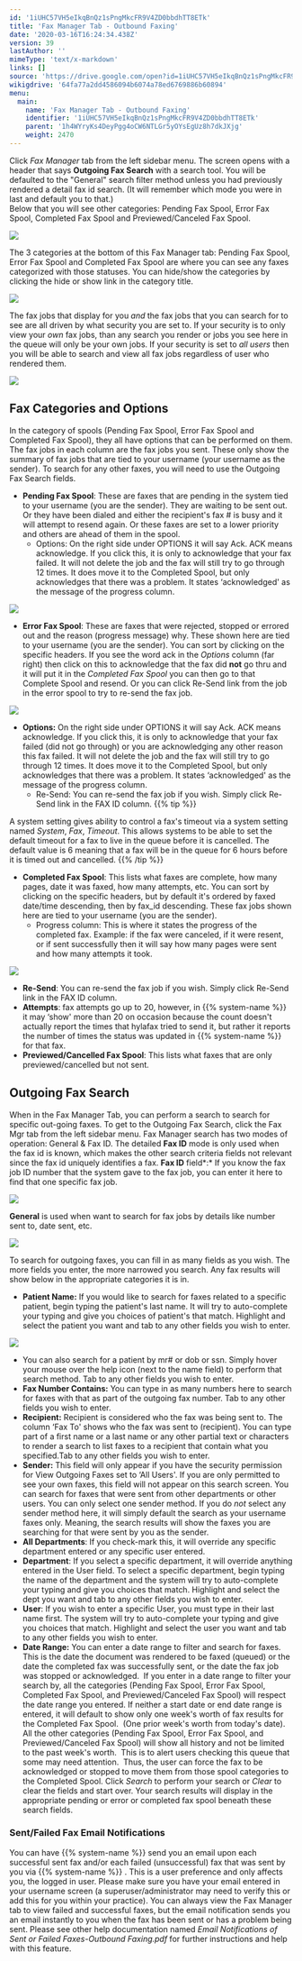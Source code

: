 ```yaml
---
id: '1iUHC57VH5eIkqBnQz1sPngMkcFR9V4ZD0bbdhTT8ETk'
title: 'Fax Manager Tab - Outbound Faxing'
date: '2020-03-16T16:24:34.438Z'
version: 39
lastAuthor: ''
mimeType: 'text/x-markdown'
links: []
source: 'https://drive.google.com/open?id=1iUHC57VH5eIkqBnQz1sPngMkcFR9V4ZD0bbdhTT8ETk'
wikigdrive: '64fa77a2dd4586094b6074a78ed6769886b60894'
menu:
  main:
    name: 'Fax Manager Tab - Outbound Faxing'
    identifier: '1iUHC57VH5eIkqBnQz1sPngMkcFR9V4ZD0bbdhTT8ETk'
    parent: '1h4WYryKs4DeyPgg4oCW6NTLGr5yOYsEgUz8h7dkJXjg'
    weight: 2470
---
```

Click *Fax Manager* tab from the left sidebar menu. The screen opens with a header that says **Outgoing Fax Search** with a search tool. You will be defaulted to the "General" search filter method unless you had previously rendered a detail fax id search. (It will remember which mode you were in last and default you to that.)  
Below that you will see other categories: Pending Fax Spool, Error Fax Spool, Completed Fax Spool and Previewed/Canceled Fax Spool.
  
![](../fax-manager-tab-outbound-faxing.assets/1000020100000482000001624F895B5B24E3A9E7.png)  

The 3 categories at the bottom of this Fax Manager tab: Pending Fax Spool, Error Fax Spool and Completed Fax Spool are where you can see any faxes categorized with those statuses. You can hide/show the categories by clicking the hide or show link in the category title.
  
![](../fax-manager-tab-outbound-faxing.assets/100000000000036D000000E352A80E3BA287E4BF.png)  

The fax jobs that display for you *and* the fax jobs that you can search for to see are all driven by what security you are set to. If your security is to only view your *own* fax jobs, than any search you render or jobs you see here in the queue will only be your own jobs. If your security is set to *all users* then you will be able to search and view all fax jobs regardless of user who rendered them.
  
![](../fax-manager-tab-outbound-faxing.assets/10000201000000F70000002A6195D48037FAE803.png)  

  
## Fax Categories and Options  
  
In the category of spools (Pending Fax Spool, Error Fax Spool and Completed Fax Spool), they all have options that can be performed on them. The fax jobs in each column are the fax jobs you sent. These only show the summary of fax jobs that are tied to your username (your username as the sender). To search for any other faxes, you will need to use the Outgoing Fax Search fields.
* <strong>Pending Fax Spool</strong>: These are faxes that are pending in the system tied to your username (you are the sender). They are waiting to be sent out. Or they have been dialed and either the recipient's fax # is busy and it will attempt to resend again. Or these faxes are set to a lower priority and others are ahead of them in the spool.
   * Options: On the right side under OPTIONS it will say Ack. ACK means acknowledge. If you click this, it is only to acknowledge that your fax failed. It will not delete the job and the fax will still try to go through 12 times. It does move it to the Completed Spool, but only acknowledges that there was a problem. It states ‘acknowledged' as the message of the progress column.
  
![](../fax-manager-tab-outbound-faxing.assets/100000000000017D0000002364BFCE45F365DE30.png)  

* <strong>Error Fax Spool</strong>: These are faxes that were rejected, stopped or errored out and the reason (progress message) why. These shown here are tied to your username (you are the sender). You can sort by clicking on the specific headers. If you see the word ack in the <em>Options</em> column (far right) then click on this to acknowledge that the fax did <strong>not</strong> go thru and it will put it in the <em>Completed Fax Spool</em> you can then go to that Complete Spool and resend. Or you can click Re-Send link from the job in the error spool to try to re-send the fax job.
  
![](../fax-manager-tab-outbound-faxing.assets/100000000000047100000076DDAA780B4679B653.png)  

* <strong>Options:</strong> On the right side under OPTIONS it will say Ack. ACK means acknowledge. If you click this, it is only to acknowledge that your fax failed (did not go through) or you are acknowledging any other reason this fax failed. It will not delete the job and the fax will still try to go through 12 times. It does move it to the Completed Spool, but only acknowledges that there was a problem. It states ‘acknowledged' as the message of the progress column.
   * Re-Send: You can re-send the fax job if you wish. Simply click Re-Send link in the FAX ID column.
{{% tip %}}

A system setting gives ability to control a fax's timeout via a system setting named *System*, *Fax*, *Timeout*. This allows systems to be able to set the default timeout for a fax to live in the queue before it is cancelled. The default value is 6 meaning that a fax will be in the queue for 6 hours before it is timed out and cancelled.
{{% /tip %}}
* <strong>Completed Fax Spool</strong>: This lists what faxes are complete, how many pages, date it was faxed, how many attempts, etc. You can sort by clicking on the specific headers, but by default it's ordered by faxed date/time descending, then by fax_id descending. These fax jobs shown here are tied to your username (you are the sender).
   * Progress column: This is where it states the progress of the completed fax. Example: if the fax were canceled, if it were resent, or if sent successfully then it will say how many pages were sent and how many attempts it took.
  
![](../fax-manager-tab-outbound-faxing.assets/1000000000000470000000F65823F480F2CADDBB.png)  

* <strong>Re-Send</strong>: You can re-send the fax job if you wish. Simply click Re-Send link in the FAX ID column.
* <strong>Attempts</strong>: fax attempts go up to 20, however, in {{% system-name %}} it may ‘show' more than 20 on occasion because the count doesn't actually report the times that hylafax tried to send it, but rather it reports the number of times the status was updated in {{% system-name %}} for that fax.
* <strong>Previewed/Cancelled Fax Spool</strong>: This lists what faxes that are only previewed/cancelled but not sent.
  
## Outgoing Fax Search  

When in the Fax Manager Tab, you can perform a search to search for specific out-going faxes.
To get to the Outgoing Fax Search, click the Fax Mgr tab from the left sidebar menu.
Fax Manager search has two modes of operation: General & Fax ID. The detailed **Fax ID** mode is only used when the fax id is known, which makes the other search criteria fields not relevant since the fax id uniquely identifies a fax. **Fax ID** field*:* If you know the fax job ID number that the system gave to the fax job, you can enter it here to find that one specific fax job.
  
![](../fax-manager-tab-outbound-faxing.assets/1000020100000157000000674189A1DBAFEE9F26.png)  

**General** is used when want to search for fax jobs by details like number sent to, date sent, etc.
  
![](../fax-manager-tab-outbound-faxing.assets/10000201000003DA0000010C20C6859F5429BBE6.png)  

To search for outgoing faxes, you can fill in as many fields as you wish. The more fields you enter, the more narrowed you search. Any fax results will show below in the appropriate categories it is in.
* <strong>Patient Name:</strong> If you would like to search for faxes related to a specific patient, begin typing the patient's last name. It will try to auto-complete your typing and give you choices of patient's that match. Highlight and select the patient you want and tab to any other fields you wish to enter.
  
![](../fax-manager-tab-outbound-faxing.assets/100000000000012A000000CBC2109A2A5DAF0E22.png)  

* You can also search for a patient by mr# or dob or ssn. Simply hover your mouse over the help icon (next to the name field) to perform that search method. Tab to any other fields you wish to enter.
* <strong>Fax Number Contains:</strong> You can type in as many numbers here to search for faxes with that as part of the outgoing fax number. Tab to any other fields you wish to enter.
* <strong>Recipient:</strong> Recipient is considered who the fax was being sent to. The column ‘Fax To' shows who the fax was sent to (recipient). You can type part of a first name or a last name or any other partial text or characters to render a search to list faxes to a recipient that contain what you specified.Tab to any other fields you wish to enter.
* <strong>Sender:</strong> This field will only appear if you have the security permission for View Outgoing Faxes set to ‘All Users'. If you are only permitted to see your own faxes, this field will not appear on this search screen.
You can search for faxes that were sent from other departments or other users. You can only select one sender method. If you do *not* select any sender method here, it will simply default the search as your username faxes only. Meaning, the search results will show the faxes you are searching for that were sent by you as the sender.
* <strong>All Departments</strong>: If you check-mark this, it will override any specific department entered or any specific user entered.
* <strong>Department</strong>: If you select a specific department, it will override anything entered in the User field. To select a specific department, begin typing the name of the department and the system will try to auto-complete your typing and give you choices that match. Highlight and select the dept you want and tab to any other fields you wish to enter.
* <strong>User</strong>: If you wish to enter a specific User, you must type in their last name first. The system will try to auto-complete your typing and give you choices that match. Highlight and select the user you want and tab to any other fields you wish to enter.
* <strong>Date Range:</strong> You can enter a date range to filter and search for faxes. This is the date the document was rendered to be faxed (queued) or the date the completed fax was successfully sent, or the date the fax job was stopped or acknowledged.  If you enter in a date range to filter your search by, all the categories (Pending Fax Spool, Error Fax Spool, Completed Fax Spool, and Previewed/Canceled Fax Spool) will respect the date range you entered.
If neither a start date or end date range is entered, it will default to show only one week's worth of fax results for the Completed Fax Spool.  (One prior week's worth from today's date).  All the other categories (Pending Fax Spool, Error Fax Spool, and Previewed/Canceled Fax Spool) will show all history and not be limited to the past week's worth.  This is to alert users checking this queue that some may need attention.  Thus, the user can force the fax to be acknowledged or stopped to move them from those spool categories to the Completed Spool.
Click *Search* to perform your search or *Clear* to clear the fields and start over.
Your search results will display in the appropriate pending or error or completed fax spool beneath these search fields.
  
### Sent/Failed Fax Email Notifications  

You can have {{% system-name %}} send you an email upon each successful sent fax and/or each failed (unsuccessful) fax that was sent by you via {{% system-name %}} . This is a user preference and only affects you, the logged in user.
Please make sure you have your email entered in your username screen (a superuser/administrator may need to verify this or add this for you within your practice). You can always view the Fax Manager tab to view failed and successful faxes, but the email notification sends you an email instantly to you when the fax has been sent or has a problem being sent.
Please see other help documentation named *Email Notifications of Sent or Failed Faxes-Outbound Faxing.pdf* for further instructions and help with this feature.
